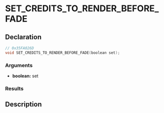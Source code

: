 # SET_CREDITS_TO_RENDER_BEFORE_FADE

## Declaration
```cpp
// 0x35FA026D
void SET_CREDITS_TO_RENDER_BEFORE_FADE(boolean set);
```

### Arguments
- **boolean:** set

### Results

## Description
